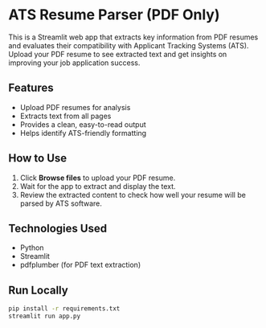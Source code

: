 # ATS Resume Parser (PDF Only)

This is a Streamlit web app that extracts key information from PDF resumes and evaluates their compatibility with Applicant Tracking Systems (ATS).  
Upload your PDF resume to see extracted text and get insights on improving your job application success.

## Features

- Upload PDF resumes for analysis  
- Extracts text from all pages  
- Provides a clean, easy-to-read output  
- Helps identify ATS-friendly formatting  

## How to Use

1. Click **Browse files** to upload your PDF resume.  
2. Wait for the app to extract and display the text.  
3. Review the extracted content to check how well your resume will be parsed by ATS software.

## Technologies Used

- Python  
- Streamlit  
- pdfplumber (for PDF text extraction)  

## Run Locally

```bash
pip install -r requirements.txt
streamlit run app.py
